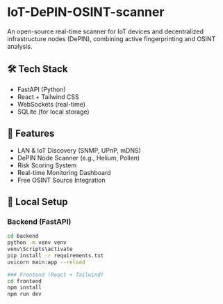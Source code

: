 # IoT-DePIN-OSINT-scanner

An open-source real-time scanner for IoT devices and decentralized infrastructure nodes (DePIN), combining active fingerprinting and OSINT analysis.

## 🛠 Tech Stack
- FastAPI (Python)
- React + Tailwind CSS
- WebSockets (real-time)
- SQLite (for local storage)

## 🚀 Features
- LAN & IoT Discovery (SNMP, UPnP, mDNS)
- DePIN Node Scanner (e.g., Helium, Pollen)
- Risk Scoring System
- Real-time Monitoring Dashboard
- Free OSINT Source Integration

## 🧪 Local Setup

### Backend (FastAPI)
```bash
cd backend
python -m venv venv
venv\Scripts\activate
pip install -r requirements.txt
uvicorn main:app --reload

### Frontend (React + Tailwind)
cd frontend
npm install
npm run dev
